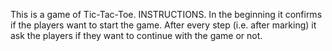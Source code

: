 This is a game of Tic-Tac-Toe.
INSTRUCTIONS.
In the beginning it confirms if the players want to start the game.
After every step (i.e. after marking) it ask the players if they want to continue with the game or not.